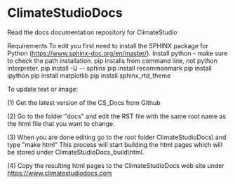 # ClimateStudioDocs
Read the docs documentation repository for ClimateStudio

Requirements
To edit you first need to install the SPHINX package for Python (https://www.sphinx-doc.org/en/master/).
Install python - make sure to check the path installation. pip installs from command line, not python interpreter.
pip install -U -- sphinx
pip install recommonmark
pip install ipython
pip install matplotlib
pip install sphinx_rtd_theme

To update text or image:

(1) Get the latest version of the CS_Docs from Github

(2) Go to the folder "docs" and edit the RST file  with the same root name as the html file that you want to change.

(3) When you are done editing go to the root folder ClimateStudioDocs\ and type "make html" This process will start building the html pages which 
will be stored under ClimateStudioDocs\_build\html.

(4) Copy the resulting html pages to the ClimateStudioDocs web site under https://www.climatestudiodocs.com
